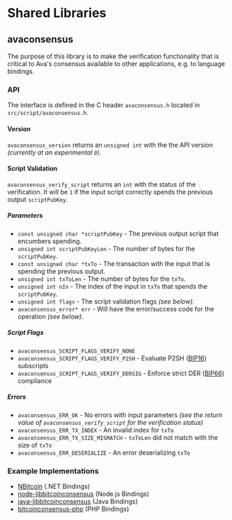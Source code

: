 Shared Libraries
================

## avaconsensus

The purpose of this library is to make the verification functionality that is critical to Ava's consensus available to other applications, e.g. to language bindings.

### API

The interface is defined in the C header `avaconsensus.h` located in  `src/script/avaconsensus.h`.

#### Version

`avaconsensus_version` returns an `unsigned int` with the the API version *(currently at an experimental `0`)*.

#### Script Validation

`avaconsensus_verify_script` returns an `int` with the status of the verification. It will be `1` if the input script correctly spends the previous output `scriptPubKey`.

##### Parameters
- `const unsigned char *scriptPubKey` - The previous output script that encumbers spending.
- `unsigned int scriptPubKeyLen` - The number of bytes for the `scriptPubKey`.
- `const unsigned char *txTo` - The transaction with the input that is spending the previous output.
- `unsigned int txToLen` - The number of bytes for the `txTo`.
- `unsigned int nIn` - The index of the input in `txTo` that spends the `scriptPubKey`.
- `unsigned int flags` - The script validation flags *(see below)*.
- `avaconsensus_error* err` - Will have the error/success code for the operation *(see below)*.

##### Script Flags
- `avaconsensus_SCRIPT_FLAGS_VERIFY_NONE`
- `avaconsensus_SCRIPT_FLAGS_VERIFY_P2SH` - Evaluate P2SH ([BIP16](https://github.com/bitcoin/bips/blob/master/bip-0016.mediawiki)) subscripts
- `avaconsensus_SCRIPT_FLAGS_VERIFY_DERSIG` - Enforce strict DER ([BIP66](https://github.com/bitcoin/bips/blob/master/bip-0066.mediawiki)) compliance

##### Errors
- `avaconsensus_ERR_OK` - No errors with input parameters *(see the return value of `avaconsensus_verify_script` for the verification status)*
- `avaconsensus_ERR_TX_INDEX` - An invalid index for `txTo`
- `avaconsensus_ERR_TX_SIZE_MISMATCH` - `txToLen` did not match with the size of `txTo`
- `avaconsensus_ERR_DESERIALIZE` - An error deserializing `txTo`

### Example Implementations
- [NBitcoin](https://github.com/NicolasDorier/NBitcoin/blob/master/NBitcoin/Script.cs#L814) (.NET Bindings)
- [node-libbitcoinconsensus](https://github.com/bitpay/node-libbitcoinconsensus) (Node.js Bindings)
- [java-libbitcoinconsensus](https://github.com/dexX7/java-libbitcoinconsensus) (Java Bindings)
- [bitcoinconsensus-php](https://github.com/Bit-Wasp/bitcoinconsensus-php) (PHP Bindings)
